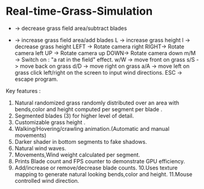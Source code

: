 # Real-time-Grass-Simulation

+ -> decrease grass field area/subtract blades
- -> increase grass field area/add blades
L -> increase grass height
l -> decrease grass height
LEFT -> Rotate camera right
RIGHT-> Rotate camera left
UP -> Rotate camera up
DOWN-> Rotate camera down
m/M -> Switch on : "a rat in the field" effect.
w/W ->  move front on grass 
s/S -> move back on grass 
d/D -> move right on grass 
a/A -> move left on grass 
click left/right on the screen to input wind directions.
ESC -> escape program.


Key features :

1. Natural randomized grass randomly distributed over an area with bends,color and height computed per segment per blade .
2. Segmented blades (3) for higher level of detail.
3. Customizable grass height .
4. Walking/Hovering/crawling animation.(Automatic and manual movements)
5. Darker shader in bottom segments to fake shadows.
6. Natural wind waves.
7. Movements,Wind weight calculated per segment.
8. Prints Blade count and FPS counter to demonstrate GPU efficiency.
9. Add/increase or remove/decrease blade counts.
10.Uses texture mapping to generate natural looking bends,color and height.
11.Mouse controlled wind direction.
